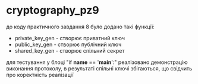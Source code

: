 # cryptography_pz9
до коду практичного завдання 8 було додано такі функції:
- private_key_gen - створює приватний ключ
- public_key_gen - створює публічний ключ
- shared_key_gen - створює спільний секрет


для тестування у блоці "if __name__ == '__main__':" реалізовано демонстрацію виконання протоколу, в результаті спільні ключі збігаються, що свідчить про коректність реалізації 
